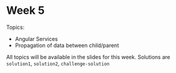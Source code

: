 # Week 5

Topics:
* Angular Services
* Propagation of data between child/parent

All topics will be available in the slides for this week.
Solutions are `solution1`, `solution2`, `challenge-solution`